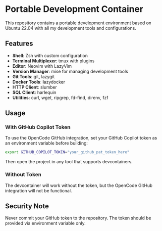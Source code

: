 # Portable Development Container

This repository contains a portable development environment based on Ubuntu 22.04 with all my development tools and configurations.

## Features

- **Shell**: Zsh with custom configuration
- **Terminal Multiplexer**: tmux with plugins
- **Editor**: Neovim with LazyVim
- **Version Manager**: mise for managing development tools
- **Git Tools**: git, lazygit
- **Docker Tools**: lazydocker
- **HTTP Client**: slumber
- **SQL Client**: harlequin
- **Utilities**: curl, wget, ripgrep, fd-find, direnv, fzf

## Usage

### With GitHub Copilot Token

To use the OpenCode GitHub integration, set your GitHub Copilot token as an environment variable before building:

```bash
export GITHUB_COPILOT_TOKEN="your_github_pat_token_here"
```

Then open the project in any tool that supports devcontainers.

### Without Token

The devcontainer will work without the token, but the OpenCode GitHub integration will not be functional.

## Security Note

Never commit your GitHub token to the repository. The token should be provided via environment variable only.